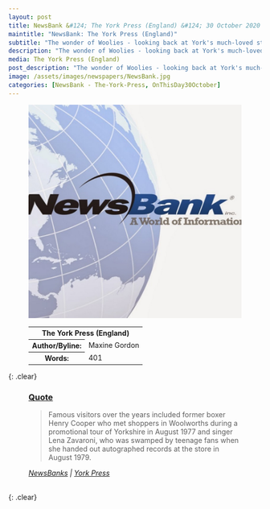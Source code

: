 ```yaml
---
layout: post
title: NewsBank &#124; The York Press (England) &#124; 30 October 2020
maintitle: "NewsBank: The York Press (England)"
subtitle: "The wonder of Woolies - looking back at York's much-loved store in pictures"
description: "The wonder of Woolies - looking back at York's much-loved store in pictures"
media: The York Press (England)
post_description: "The wonder of Woolies - looking back at York's much-loved store in pictures"
image: /assets/images/newspapers/NewsBank.jpg
categories: [NewsBank - The-York-Press, OnThisDay30October]
---
```


<figure class="fig1">
<img src="/assets/images/newspapers/NewsBank.jpg" class="full-width"/>
</figure>

<figure class="fig2">
<table>
<tr>
<th colspan="2" style="text-align:center;">The York Press (England)</th>
</tr>

<tr>
<th>Author/Byline:</th><td>Maxine Gordon</td>
</tr>

<tr>
<th>Words:</th><td>401</td>
</tr>
</table>
</figure>

{: .clear}

<figure class="fig3">
<h3 id="quote"><a href="#quote">Quote</a></h3>
<blockquote>Famous visitors over the years included former boxer Henry Cooper who met shoppers in Woolworths during a promotional tour of Yorkshire in August 1977 and singer Lena Zavaroni, who was swamped by teenage fans when she handed out autographed records at the store in August 1979.</blockquote>
<cite><a class="external-link" href="https://infoweb.newsbank.com/apps/news/openurl?ctx_ver=z39.88-2004&rft_id=info%3Asid/infoweb.newsbank.com&svc_dat=UKNB&req_dat=55CA6C602C984FD8A3DCC6AF6BF4AE70&rft_val_format=info%3Aofi/fmt%3Akev%3Amtx%3Actx&rft_dat=document_id%3Anews%252F17E6ECE2ED507AA8">NewsBanks</a> &#124; <a class="external-link" href="https://www.yorkpress.co.uk/news/18828581.woolworths-york---look-back-pictures/">York Press</a></cite>
</figure>

<br />{: .clear}
